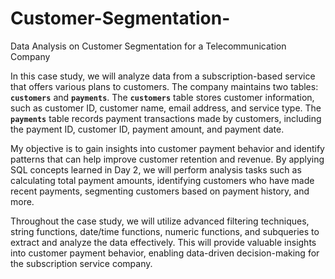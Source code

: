 # Customer-Segmentation-
Data Analysis on Customer Segmentation for a Telecommunication Company

In this case study, we will analyze data from a subscription-based service that offers various plans to customers. The company maintains two tables: **`customers`** and **`payments`**. The **`customers`** table stores customer information, such as customer ID, customer name, email address, and service type. The **`payments`** table records payment transactions made by customers, including the payment ID, customer ID, payment amount, and payment date.

My objective is to gain insights into customer payment behavior and identify patterns that can help improve customer retention and revenue. By applying SQL concepts learned in Day 2, we will perform analysis tasks such as calculating total payment amounts, identifying customers who have made recent payments, segmenting customers based on payment history, and more.

Throughout the case study, we will utilize advanced filtering techniques, string functions, date/time functions, numeric functions, and subqueries to extract and analyze the data effectively. This will provide valuable insights into customer payment behavior, enabling data-driven decision-making for the subscription service company.
